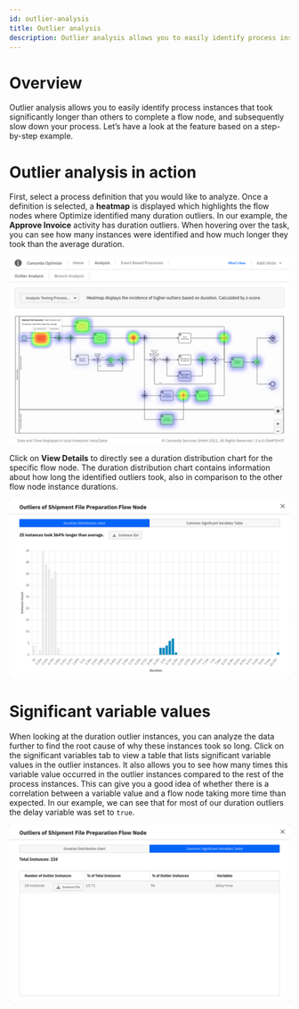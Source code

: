 ```yaml
---
id: outlier-analysis
title: Outlier analysis
description: Outlier analysis allows you to easily identify process instances that took significantly longer than others to complete a flow node.
---
```


# Overview

Outlier analysis allows you to easily identify process instances that took significantly longer than others to complete a flow node, and subsequently slow down your process. Let’s have a look at the feature based on a step-by-step example.

# Outlier analysis in action

First, select a process definition that you would like to analyze. Once a definition is selected, a **heatmap** is displayed which highlights the flow nodes where Optimize identified many duration outliers. In our example, the **Approve Invoice** activity has duration outliers. When hovering over the task, you can see how many instances were identified and how much longer they took than the average duration.

![outlier analysis example 1](./img/outlierExample_1_heatMap.png)

Click on **View Details** to directly see a duration distribution chart for the specific flow node. The duration distribution chart contains information about how long the identified outliers took, also in comparison to the other flow node instance durations.

![outlier analysis example 2](./img/outlierExample_2_distribution.png)

# Significant variable values

When looking at the duration outlier instances, you can analyze the data further to find the root cause of why these instances took so long. Click on the significant variables tab to view a table that lists significant variable values in the outlier instances. It also allows you to see how many times this variable value occurred in the outlier instances compared to the rest of the process instances. This can give you a good idea of whether there is a correlation between a variable value and a flow node taking more time than expected. In our example, we can see that for most of our duration outliers the delay variable was set to `true`.

![outlier analysis example 3](./img/outlierExample_3_Variables.png)